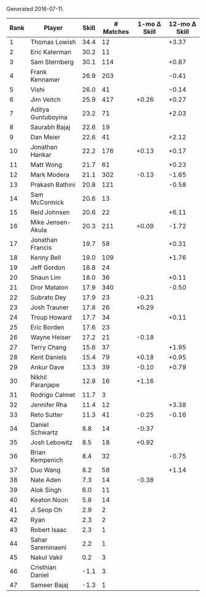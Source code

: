 Generated 2016-07-11.

| Rank | Player             | Skill | # Matches | 1-mo Δ Skill | 12-mo Δ Skill |
|------|--------------------|-------|-----------|--------------|---------------|
|    1 | Thomas Lowish      |  34.4 |        12 |              |         +3.37 |
|    2 | Eric Katerman      |  30.2 |        11 |              |               |
|    3 | Sam Sternberg      |  30.1 |       114 |              |         +0.87 |
|    4 | Frank Kennamer     |  26.9 |       203 |              |         -0.41 |
|    5 | Vishi              |  26.0 |        41 |              |         -0.14 |
|    6 | Jim Veitch         |  25.9 |       417 |        +0.26 |         +0.27 |
|    7 | Aditya Guntuboyina |  23.2 |        71 |              |         +2.03 |
|    8 | Saurabh Bajaj      |  22.6 |        19 |              |               |
|    9 | Dan Meier          |  22.6 |        41 |              |         +2.12 |
|   10 | Jonathan Hankar    |  22.2 |       176 |        +0.13 |         +0.17 |
|   11 | Matt Wong          |  21.7 |        61 |              |         +0.23 |
|   12 | Mark Modera        |  21.1 |       302 |        -0.13 |         -1.65 |
|   13 | Prakash Bathini    |  20.8 |       121 |              |         -0.58 |
|   14 | Sam McCormick      |  20.6 |        13 |              |               |
|   15 | Reid Johnsen       |  20.6 |        22 |              |         +6.11 |
|   16 | Mike Jensen-Akula  |  20.3 |       211 |        +0.09 |         -1.72 |
|   17 | Jonathan Francis   |  19.7 |        58 |              |         +0.31 |
|   18 | Kenny Bell         |  19.0 |       109 |              |         +1.76 |
|   19 | Jeff Gordon        |  18.8 |        24 |              |               |
|   20 | Shaun Lim          |  18.0 |        36 |              |         +0.11 |
|   21 | Dror Matalon       |  17.9 |       340 |              |         -0.50 |
|   22 | Subrato Dey        |  17.9 |        23 |        -0.21 |               |
|   23 | Josh Trauner       |  17.8 |        26 |        +0.29 |               |
|   24 | Troup Howard       |  17.7 |        34 |              |         +0.11 |
|   25 | Eric Borden        |  17.6 |        23 |              |               |
|   26 | Wayne Heiser       |  17.2 |        21 |        -0.18 |               |
|   27 | Terry Chang        |  15.6 |        37 |              |         +1.95 |
|   28 | Kent Daniels       |  15.4 |        79 |        +0.18 |         +0.95 |
|   29 | Ankur Dave         |  13.3 |        39 |        -0.10 |         +0.79 |
|   30 | Nikhil Paranjape   |  12.8 |        16 |        +1.16 |               |
|   31 | Rodrigo Calmet     |  11.7 |         3 |              |               |
|   32 | Jennifer Rha       |  11.4 |        12 |              |         +3.38 |
|   33 | Reto Sutter        |  11.3 |        41 |        -0.25 |         -0.16 |
|   34 | Daniel Schwartz    |   8.8 |        14 |        -0.37 |               |
|   35 | Josh Lebowitz      |   8.5 |        18 |        +0.92 |               |
|   36 | Brian Kempenich    |   8.4 |        32 |              |         -0.75 |
|   37 | Duo Wang           |   8.2 |        58 |              |         +1.14 |
|   38 | Nate Aden          |   7.3 |        14 |        -0.38 |               |
|   39 | Alok Singh         |   6.0 |        11 |              |               |
|   40 | Keaton Noon        |   5.8 |        14 |              |               |
|   41 | Ji Seop Oh         |   2.9 |         2 |              |               |
|   42 | Ryan               |   2.3 |         2 |              |               |
|   43 | Robert Isaac       |   2.3 |         1 |              |               |
|   44 | Sahar Sareminaeni  |   2.2 |         1 |              |               |
|   45 | Nakul Vakil        |   0.2 |         3 |              |               |
|   46 | Cristhian Daniel   |  -1.1 |         3 |              |               |
|   47 | Sameer Bajaj       |  -1.3 |         1 |              |               |